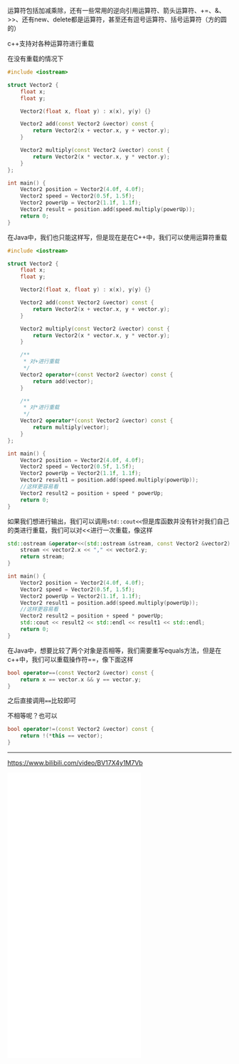 运算符包括加减乘除，还有一些常用的逆向引用运算符、箭头运算符、+=、&、>>、还有new、delete都是运算符，甚至还有逗号运算符、括号运算符（方的圆的）

c++支持对各种运算符进行重载

在没有重载的情况下

```c++
#include <iostream>

struct Vector2 {
    float x;
    float y;

    Vector2(float x, float y) : x(x), y(y) {}

    Vector2 add(const Vector2 &vector) const {
        return Vector2(x + vector.x, y + vector.y);
    }

    Vector2 multiply(const Vector2 &vector) const {
        return Vector2(x * vector.x, y * vector.y);
    }
};

int main() {
    Vector2 position = Vector2(4.0f, 4.0f);
    Vector2 speed = Vector2(0.5f, 1.5f);
    Vector2 powerUp = Vector2(1.1f, 1.1f);
    Vector2 result = position.add(speed.multiply(powerUp));
    return 0;
}
```

在Java中，我们也只能这样写，但是现在是在C++中，我们可以使用运算符重载

```c++
#include <iostream>

struct Vector2 {
    float x;
    float y;

    Vector2(float x, float y) : x(x), y(y) {}

    Vector2 add(const Vector2 &vector) const {
        return Vector2(x + vector.x, y + vector.y);
    }

    Vector2 multiply(const Vector2 &vector) const {
        return Vector2(x * vector.x, y * vector.y);
    }

    /**
     * 对+进行重载
     */
    Vector2 operator+(const Vector2 &vector) const {
        return add(vector);
    }

    /**
     * 对*进行重载
     */
    Vector2 operator*(const Vector2 &vector) const {
        return multiply(vector);
    }
};

int main() {
    Vector2 position = Vector2(4.0f, 4.0f);
    Vector2 speed = Vector2(0.5f, 1.5f);
    Vector2 powerUp = Vector2(1.1f, 1.1f);
    Vector2 result1 = position.add(speed.multiply(powerUp));
    //这样更容易看
    Vector2 result2 = position + speed * powerUp;
    return 0;
}
```

如果我们想进行输出，我们可以调用`std::cout<<`但是库函数并没有针对我们自己的类进行重载，我们可以对<<进行一次重载，像这样

```c++
std::ostream &operator<<(std::ostream &stream, const Vector2 &vector2) {
    stream << vector2.x << "," << vector2.y;
    return stream;
}

int main() {
    Vector2 position = Vector2(4.0f, 4.0f);
    Vector2 speed = Vector2(0.5f, 1.5f);
    Vector2 powerUp = Vector2(1.1f, 1.1f);
    Vector2 result1 = position.add(speed.multiply(powerUp));
    //这样更容易看
    Vector2 result2 = position + speed * powerUp;
    std::cout << result2 << std::endl << result1 << std::endl;
    return 0;
}
```

在Java中，想要比较了两个对象是否相等，我们需要重写equals方法，但是在c++中，我们可以重载操作符==，像下面这样

```c++
bool operator==(const Vector2 &vector) const {
    return x == vector.x && y == vector.y;
}
```

之后直接调用`==`比较即可

不相等呢？也可以

```c++
bool operator!=(const Vector2 &vector) const {
    return !(*this == vector);
}
```

<hr>

https://www.bilibili.com/video/BV17X4y1M7Vb

<iframe src="//player.bilibili.com/player.html?aid=713514393&bvid=BV17X4y1M7Vb&cid=281166708&page=1" scrolling="no" border="0" frameborder="no" framespacing="0" allowfullscreen="true" height="640" > </iframe>


